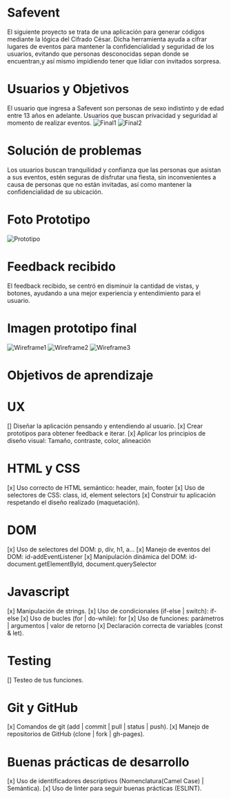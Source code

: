 # Safevent
El siguiente proyecto se trata de una aplicación para generar códigos mediante la lógica del Cifrado César. Dicha herramienta ayuda a cifrar lugares de eventos para mantener la confidencialidad y seguridad de los usuarios, evitando que personas desconocidas sepan donde se encuentran,y así mismo impidiendo tener que lidiar con invitados sorpresa.

# Usuarios y Objetivos 
El usuario que ingresa a Safevent son personas de sexo indistinto y de edad entre 13 años en adelante. Usuarios que buscan privacidad y seguridad al momento de realizar eventos.
![Final1](https://github.com/LizethRivera04/CDMX009-cipher/blob/master/src/Final1.PNG)
![Final2](https://github.com/LizethRivera04/CDMX009-cipher/blob/master/src/Final2.PNG)

# Solución de problemas
Los usuarios buscan tranquilidad y confianza que las personas que  asistan a sus eventos, estén seguras de disfrutar una fiesta, sin inconvenientes a causa de personas que no están invitadas, así como mantener la confidencialidad de su ubicación.

# Foto Prototipo
![Prototipo](https://github.com/LizethRivera04/CDMX009-cipher/blob/master/src/Prototipo.jpeg)


# Feedback recibido
El  feedback recibido, se centró en disminuir la cantidad de vistas, y botones, ayudando a una mejor experiencia y entendimiento para el usuario.

# Imagen prototipo final
![Wireframe1](https://github.com/LizethRivera04/CDMX009-cipher/blob/master/src/Wireframe1.PNG)
![Wireframe2](https://github.com/LizethRivera04/CDMX009-cipher/blob/master/src/Wireframe2.PNG)
![Wireframe3](https://github.com/LizethRivera04/CDMX009-cipher/blob/master/src/Wireframe3.PNG)

# Objetivos de aprendizaje
 # UX
 [] Diseñar la aplicación pensando y entendiendo al usuario.
 [x] Crear prototipos para obtener feedback e iterar.
 [x] Aplicar los principios de diseño visual: Tamaño, contraste, color, alineación
# HTML y CSS
 [x] Uso correcto de HTML semántico: header, main, footer
 [x] Uso de selectores de CSS: class, id, element selectors
 [x] Construir tu aplicación respetando el diseño realizado (maquetación).
# DOM
 [x] Uso de selectores del DOM: p, div, h1, a...
 [x] Manejo de eventos del DOM: id-addEventListener
 [x] Manipulación dinámica del DOM: id-document.getElementById, document.querySelector
# Javascript
 [x] Manipulación de strings.
 [x] Uso de condicionales (if-else | switch): if-else
 [x] Uso de bucles (for | do-while): for
 [x] Uso de funciones: parámetros | argumentos | valor de retorno
 [x] Declaración correcta de variables (const & let).
# Testing
 [] Testeo de tus funciones.
# Git y GitHub
 [x] Comandos de git (add | commit | pull | status | push).
 [x] Manejo de repositorios de GitHub (clone | fork | gh-pages).
# Buenas prácticas de desarrollo
 [x] Uso de identificadores descriptivos (Nomenclatura(Camel Case) | Semántica).
 [x] Uso de linter para seguir buenas prácticas (ESLINT).


  
  
